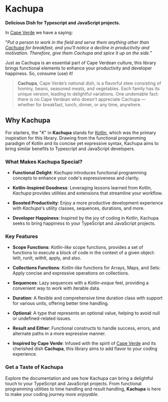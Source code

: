 # Kachupa
**Delicious Dish for Typescript and JavaScript projects.**

In [Cape Verde](https://en.wikipedia.org/wiki/Cape_Verde) we have a saying:

"_Put a person to work in the field and serve them anything other than [Cachupa](https://www.crumbsnatched.com/cachupa-traditional-dish-of-cape-verde/) 
for breakfast, and you'll notice a decline in productivity and motivation. Therefore, give them Cachupa and spice it up on the side._"

Just as Cachupa is an essential part of Cape Verdean culture, this library brings functional elements to enhance your 
productivity and developer happiness. So, consume (use) it!

> **Cachupa**, Cape Verde’s national dish, is a flavorful stew consisting of hominy, beans, seasoned meats, and vegetables. 
> Each family has its unique version, leading to delightful variations. 
> One undeniable fact: there is no Cape Verdean who doesn't appreciate Cachupa — whether for breakfast, lunch, dinner, or any time, anywhere.

## Why Kachupa
For starters, the "_K_" in **Kachupa** stands for [Kotlin](https://kotlinlang.org/), which was the primary inspiration for this library. Drawing from the 
functional programming paradigm of Kotlin and its concise yet expressive syntax, Kachupa aims to bring similar benefits 
to Typescript and JavaScript developers.

### What Makes Kachupa Special?
* **Functional Delight**: _Kachupa_ introduces functional programming concepts to enhance your code's expressiveness and clarity.

* **Kotlin-Inspired Goodness**: Leveraging lessons learned from Kotlin, _Kachupa_ provides utilities and extensions that streamline your workflow.

* **Boosted Productivity**: Enjoy a more productive development experience with _Kachupa_'s utility classes, sequences, durations, and more.

* **Developer Happiness**: Inspired by the joy of coding in Kotlin, Kachupa seeks to bring happiness to your TypeScript and JavaScript projects.

### Key Features
* **Scope Functions**: _Kotlin-like_ scope functions, provides a set of functions to execute a block of code in the context of a given object: letIt, runIt, withIt, apply, and also.

* **Collections Functions**: _Kotlin-like_ functions for Arrays, Maps, and Sets: Apply concise and expressive operations on collections.

* **Sequences**: Lazy sequences with a _Kotlin-esque_ feel, providing a convenient way to work with iterable data.

* **Duration**: A flexible and comprehensive time duration class with support for various units, offering better time handling.

* **Optional**: A type that represents an optional value, helping to avoid null or undefined-related issues.

* **Result and Either**: Functional constructs to handle success, errors, and alternate paths in a more expressive manner.

* **Inspired by Cape Verde**: Infused with the spirit of [Cape Verde](https://en.wikipedia.org/wiki/Cape_Verde)  and its cherished dish **Cachupa**, this library aims to add flavor to your coding experience.

### Get a Taste of Kachupa
Explore the documentation and see how Kachupa can bring a delightful touch to your TypeScript and JavaScript projects. 
From functional programming utilities to time handling and result handling, **Kachupa** is here to make your coding journey _more enjoyable_.
